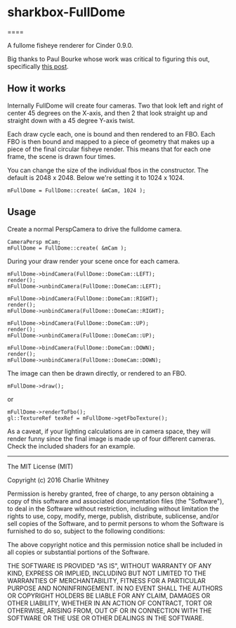 # sharkbox-FullDome
====

A fullome fisheye renderer for Cinder 0.9.0.

Big thanks to Paul Bourke whose work was critical to figuring this out, specifically [this post](http://paulbourke.net/dome/unityfisheye/).

How it works
---
Internally FullDome will create four cameras.  Two that look left and right of center 45 degrees on the X-axis, and then 2 that look straight up and straight down with a 45 degree Y-axis twist.

Each draw cycle each, one is bound and then rendered to an FBO.  Each FBO is then bound and mapped to a piece of geometry that makes up a piece of the final circular fisheye render.  This means that for each one frame, the scene is drawn four times.

You can change the size of the individual fbos in the constructor.  The default is 2048 x 2048. Below we're setting it to 1024 x 1024.

```mFullDome = FullDome::create( &mCam, 1024 );```


Usage
--
Create a normal PerspCamera to drive the fulldome camera. 

```
CameraPersp mCam;
mFullDome = FullDome::create( &mCam );
```
During your draw render your scene once for each camera. 

```
mFullDome->bindCamera(FullDome::DomeCam::LEFT);
render();
mFullDome->unbindCamera(FullDome::DomeCam::LEFT);
    
mFullDome->bindCamera(FullDome::DomeCam::RIGHT);
render();
mFullDome->unbindCamera(FullDome::DomeCam::RIGHT);
    
mFullDome->bindCamera(FullDome::DomeCam::UP);
render();
mFullDome->unbindCamera(FullDome::DomeCam::UP);
    
mFullDome->bindCamera(FullDome::DomeCam::DOWN);
render();
mFullDome->unbindCamera(FullDome::DomeCam::DOWN);
```

The image can then be drawn directly, or rendered to an FBO.

```
mFullDome->draw();
```

or

```
mFullDome->renderToFbo();
gl::TextureRef texRef = mFullDome->getFboTexture();
```

As a caveat, if your lighting calculations are in camera space, they will render funny since the final image is made up of four different cameras.  Check the included shaders for an example.

----
The MIT License (MIT)

Copyright (c) 2016 Charlie Whitney

Permission is hereby granted, free of charge, to any person obtaining a copy
of this software and associated documentation files (the "Software"), to deal
in the Software without restriction, including without limitation the rights
to use, copy, modify, merge, publish, distribute, sublicense, and/or sell
copies of the Software, and to permit persons to whom the Software is
furnished to do so, subject to the following conditions:

The above copyright notice and this permission notice shall be included in all
copies or substantial portions of the Software.

THE SOFTWARE IS PROVIDED "AS IS", WITHOUT WARRANTY OF ANY KIND, EXPRESS OR
IMPLIED, INCLUDING BUT NOT LIMITED TO THE WARRANTIES OF MERCHANTABILITY,
FITNESS FOR A PARTICULAR PURPOSE AND NONINFRINGEMENT. IN NO EVENT SHALL THE
AUTHORS OR COPYRIGHT HOLDERS BE LIABLE FOR ANY CLAIM, DAMAGES OR OTHER
LIABILITY, WHETHER IN AN ACTION OF CONTRACT, TORT OR OTHERWISE, ARISING FROM,
OUT OF OR IN CONNECTION WITH THE SOFTWARE OR THE USE OR OTHER DEALINGS IN THE
SOFTWARE.

